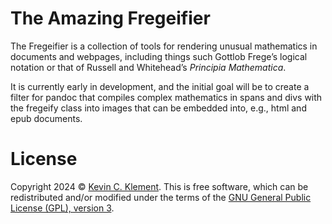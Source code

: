 
# The Amazing Fregeifier

The Fregeifier is a collection of tools for rendering unusual mathematics in documents and webpages, including things such Gottlob Frege’s logical notation or that of Russell and Whitehead’s *Principia Mathematica*.

It is currently early in development, and the initial goal will be to create a filter for pandoc that compiles complex mathematics in spans and divs with the fregeify class into images that can be embedded into, e.g., html and epub documents.

# License

Copyright 2024 © [Kevin C. Klement](https://people.umass.edu/klement). This is free software, which can be redistributed and/or modified under the terms of the [GNU General Public License (GPL), version 3](https://www.gnu.org/licenses/gpl.html).

